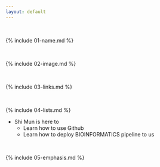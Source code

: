 ```yaml
---
layout: default
---
```

<br>

{% include 01-name.md %}

<br>

{% include 02-image.md %}

<br>

{% include 03-links.md %}

<br>

{% include 04-lists.md %}
- Shi Mun is here to
  - Learn how to use Github
  - Learn how to deploy BIOINFORMATICS pipeline to us
<br>

{% include 05-emphasis.md %}
